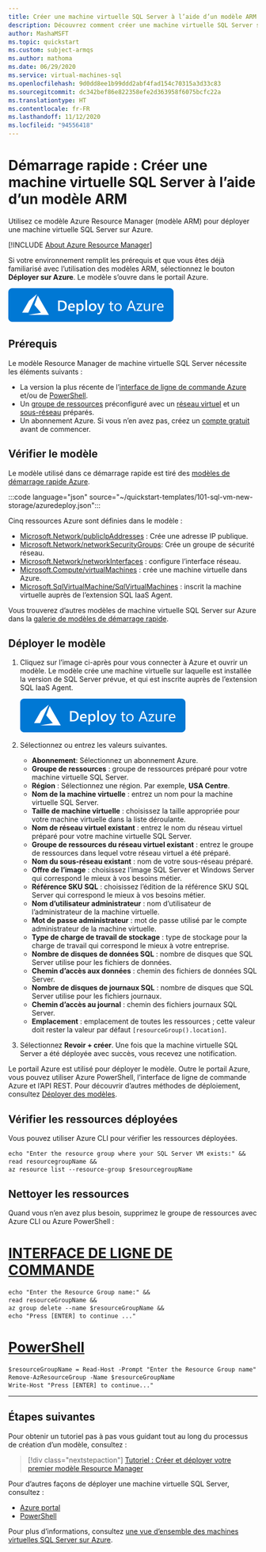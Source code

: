 ```yaml
---
title: Créer une machine virtuelle SQL Server à l’aide d’un modèle ARM
description: Découvrez comment créer une machine virtuelle SQL Server sur Azure à l’aide d’un modèle Azure Resource Manager (modèle ARM).
author: MashaMSFT
ms.topic: quickstart
ms.custom: subject-armqs
ms.author: mathoma
ms.date: 06/29/2020
ms.service: virtual-machines-sql
ms.openlocfilehash: 9d0dd8ee1b99ddd2abf4fad154c70315a3d33c83
ms.sourcegitcommit: dc342bef86e822358efe2d363958f6075bcfc22a
ms.translationtype: HT
ms.contentlocale: fr-FR
ms.lasthandoff: 11/12/2020
ms.locfileid: "94556418"
---
```

# <a name="quickstart-create-sql-server-vm-using-an-arm-template"></a>Démarrage rapide : Créer une machine virtuelle SQL Server à l’aide d’un modèle ARM

Utilisez ce modèle Azure Resource Manager (modèle ARM) pour déployer une machine virtuelle SQL Server sur Azure. 

[!INCLUDE [About Azure Resource Manager](../../../../includes/resource-manager-quickstart-introduction.md)]

Si votre environnement remplit les prérequis et que vous êtes déjà familiarisé avec l’utilisation des modèles ARM, sélectionnez le bouton **Déployer sur Azure**. Le modèle s’ouvre dans le portail Azure.

[![Déployer sur Azure](../../../media/template-deployments/deploy-to-azure.svg)](https://portal.azure.com/#create/Microsoft.Template/uri/https%3a%2f%2fraw.githubusercontent.com%2fAzure%2fazure-quickstart-templates%2fmaster%2f101-sql-vm-new-storage%2fazuredeploy.json)

## <a name="prerequisites"></a>Prérequis

Le modèle Resource Manager de machine virtuelle SQL Server nécessite les éléments suivants :

- La version la plus récente de l’[interface de ligne de commande Azure](/cli/azure/install-azure-cli) et/ou de [PowerShell](/powershell/scripting/install/installing-powershell). 
- Un [groupe de ressources](../../../azure-resource-manager/management/manage-resource-groups-portal.md#create-resource-groups) préconfiguré avec un [réseau virtuel](../../../virtual-network/quick-create-portal.md) et un [sous-réseau](../../../virtual-network/virtual-network-manage-subnet.md#add-a-subnet) préparés.
- Un abonnement Azure. Si vous n’en avez pas, créez un [compte gratuit](https://azure.microsoft.com/free/?WT.mc_id=A261C142F) avant de commencer.


## <a name="review-the-template"></a>Vérifier le modèle

Le modèle utilisé dans ce démarrage rapide est tiré des [modèles de démarrage rapide Azure](https://azure.microsoft.com/resources/templates/101-sql-vm-new-storage/).

:::code language="json" source="~/quickstart-templates/101-sql-vm-new-storage/azuredeploy.json":::

Cinq ressources Azure sont définies dans le modèle : 

- [Microsoft.Network/publicIpAddresses](/azure/templates/microsoft.network/publicipaddresses) : Crée une adresse IP publique. 
- [Microsoft.Network/networkSecurityGroups](/azure/templates/microsoft.network/networksecuritygroups): Crée un groupe de sécurité réseau. 
- [Microsoft.Network/networkInterfaces](/azure/templates/microsoft.network/networkinterfaces) : configure l’interface réseau. 
- [Microsoft.Compute/virtualMachines](/azure/templates/microsoft.compute/virtualmachines) : crée une machine virtuelle dans Azure. 
- [Microsoft.SqlVirtualMachine/SqlVirtualMachines](/azure/templates/microsoft.sqlvirtualmachine/sqlvirtualmachines) : inscrit la machine virtuelle auprès de l’extension SQL IaaS Agent. 

Vous trouverez d’autres modèles de machine virtuelle SQL Server sur Azure dans la [galerie de modèles de démarrage rapide](https://azure.microsoft.com/resources/templates/?resourceType=Microsoft.Sqlvirtualmachine&pageNumber=1&sort=Popular).


## <a name="deploy-the-template"></a>Déployer le modèle

1. Cliquez sur l’image ci-après pour vous connecter à Azure et ouvrir un modèle. Le modèle crée une machine virtuelle sur laquelle est installée la version de SQL Server prévue, et qui est inscrite auprès de l’extension SQL IaaS Agent. 

   [![Déployer sur Azure](../../../media/template-deployments/deploy-to-azure.svg)](https://portal.azure.com/#create/Microsoft.Template/uri/https%3a%2f%2fraw.githubusercontent.com%2fAzure%2fazure-quickstart-templates%2fmaster%2f101-sql-vm-new-storage%2fazuredeploy.json)

2. Sélectionnez ou entrez les valeurs suivantes.

    * **Abonnement**: Sélectionnez un abonnement Azure.
    * **Groupe de ressources** : groupe de ressources préparé pour votre machine virtuelle SQL Server. 
    * **Région** : Sélectionnez une région.  Par exemple, **USA Centre**.
    * **Nom de la machine virtuelle** : entrez un nom pour la machine virtuelle SQL Server. 
    * **Taille de machine virtuelle** : choisissez la taille appropriée pour votre machine virtuelle dans la liste déroulante.
    * **Nom de réseau virtuel existant** : entrez le nom du réseau virtuel préparé pour votre machine virtuelle SQL Server. 
    * **Groupe de ressources du réseau virtuel existant** : entrez le groupe de ressources dans lequel votre réseau virtuel a été préparé. 
    * **Nom du sous-réseau existant** : nom de votre sous-réseau préparé. 
    * **Offre de l’image** : choisissez l’image SQL Server et Windows Server qui correspond le mieux à vos besoins métier. 
    * **Référence SKU SQL** : choisissez l’édition de la référence SKU SQL Server qui correspond le mieux à vos besoins métier. 
    * **Nom d’utilisateur administrateur** : nom d’utilisateur de l’administrateur de la machine virtuelle. 
    * **Mot de passe administrateur** : mot de passe utilisé par le compte administrateur de la machine virtuelle. 
    * **Type de charge de travail de stockage** :  type de stockage pour la charge de travail qui correspond le mieux à votre entreprise. 
    * **Nombre de disques de données SQL** :  nombre de disques que SQL Server utilise pour les fichiers de données.  
    * **Chemin d’accès aux données** :  chemin des fichiers de données SQL Server. 
    * **Nombre de disques de journaux SQL** :  nombre de disques que SQL Server utilise pour les fichiers journaux. 
    * **Chemin d’accès au journal** :  chemin des fichiers journaux SQL Server. 
    * **Emplacement** :  emplacement de toutes les ressources ; cette valeur doit rester la valeur par défaut `[resourceGroup().location]`. 

3. Sélectionnez **Revoir + créer**. Une fois que la machine virtuelle SQL Server a été déployée avec succès, vous recevez une notification.

Le portail Azure est utilisé pour déployer le modèle. Outre le portail Azure, vous pouvez utiliser Azure PowerShell, l’interface de ligne de commande Azure et l’API REST. Pour découvrir d’autres méthodes de déploiement, consultez [Déployer des modèles](../../../azure-resource-manager/templates/deploy-powershell.md).

## <a name="review-deployed-resources"></a>Vérifier les ressources déployées

Vous pouvez utiliser Azure CLI pour vérifier les ressources déployées. 


```azurecli-interactive
echo "Enter the resource group where your SQL Server VM exists:" &&
read resourcegroupName &&
az resource list --resource-group $resourcegroupName 
```

## <a name="clean-up-resources"></a>Nettoyer les ressources

Quand vous n’en avez plus besoin, supprimez le groupe de ressources avec Azure CLI ou Azure PowerShell :

# <a name="cli"></a>[INTERFACE DE LIGNE DE COMMANDE](#tab/CLI)

```azurecli-interactive
echo "Enter the Resource Group name:" &&
read resourceGroupName &&
az group delete --name $resourceGroupName &&
echo "Press [ENTER] to continue ..."
```

# <a name="powershell"></a>[PowerShell](#tab/PowerShell)

```azurepowershell-interactive
$resourceGroupName = Read-Host -Prompt "Enter the Resource Group name"
Remove-AzResourceGroup -Name $resourceGroupName
Write-Host "Press [ENTER] to continue..."
```

---

## <a name="next-steps"></a>Étapes suivantes

Pour obtenir un tutoriel pas à pas vous guidant tout au long du processus de création d’un modèle, consultez :

> [!div class="nextstepaction"]
> [Tutoriel : Créer et déployer votre premier modèle Resource Manager](../../../azure-resource-manager/templates/template-tutorial-create-first-template.md)

Pour d’autres façons de déployer une machine virtuelle SQL Server, consultez : 
- [Azure portal](create-sql-vm-portal.md)
- [PowerShell](create-sql-vm-powershell.md)

Pour plus d’informations, consultez [une vue d’ensemble des machines virtuelles SQL Server sur Azure](sql-server-on-azure-vm-iaas-what-is-overview.md).
